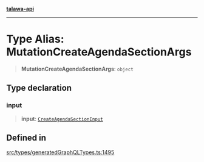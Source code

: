 [**talawa-api**](../../../README.md)

***

# Type Alias: MutationCreateAgendaSectionArgs

> **MutationCreateAgendaSectionArgs**: `object`

## Type declaration

### input

> **input**: [`CreateAgendaSectionInput`](CreateAgendaSectionInput.md)

## Defined in

[src/types/generatedGraphQLTypes.ts:1495](https://github.com/Suyash878/talawa-api/blob/b5a9d8b4a1ea678a3d6f5b710b3721f91a3052fc/src/types/generatedGraphQLTypes.ts#L1495)
